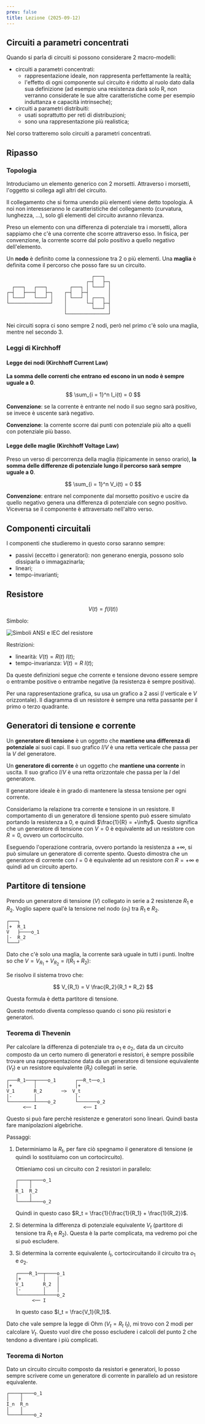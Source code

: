```yaml
---
prev: false
title: Lezione (2025-09-12)
---
```


## Circuiti a parametri concentrati

Quando si parla di circuiti si possono considerare 2 macro-modelli:

- circuiti a parametri concentrati:
  - rappresentazione ideale, non rappresenta perfettamente la realtà;
  - l'effetto di ogni componente sul circuito è ridotto al ruolo dato dalla sua
    definizione (ad esempio una resistenza darà solo R, non verranno considerate
    le sue altre caratteristiche come per esempio induttanza e capacità
    intrinseche);
- circuiti a parametri distribuiti:
  - usati soprattutto per reti di distribuzioni;
  - sono una rappresentazione più realistica;

Nel corso tratteremo solo circuiti a parametri concentrati.

## Ripasso

### Topologia

Introduciamo un elemento generico con 2 morsetti. Attraverso i morsetti,
l'oggetto si collega agli altri del circuito.

Il collegamento che si forma unendo più elementi viene detto topologia. A noi
non interesseranno le caratteristiche del collegamento (curvatura, lunghezza,
...), solo gli elementi del circuito avranno rilevanza.

Preso un elemento con una differenza di potenziale tra i morsetti, allora
sappiamo che c'è una corrente che scorre attraverso esso. In fisica, per
convenzione, la corrente scorre dal polo positivo a quello negativo
dell'elemento.

Un **nodo** è definito come la connessione tra 2 o più elementi. Una **maglia**
è definita come il percorso che posso fare su un circuito.

```
                               ┌───┐
                             ┌─┤   ├─┐
  ┌───┐   ┌───┐        ┌───┐ │ └───┘ │
┌─┤   ├───┤   ├─┐    ┌─┤   ├─┤       │
│ └───┘   └───┘ │    │ └───┘ │ ┌───┐ │
└───────────────┘    │       └─┤   ├─┤
                     │         └───┘ │
                     └───────────────┘
```

Nei circuiti sopra ci sono sempre 2 nodi, però nel primo c'è solo una maglia,
mentre nel secondo 3.

### Leggi di Kirchhoff

#### Legge dei nodi (Kirchhoff Current Law)

**La somma delle correnti che entrano ed escono in un nodo è sempre uguale a
0**.

$$
\sum_{i = 1}^n I_i(t) = 0
$$

**Convenzione**: se la corrente è entrante nel nodo il suo segno sarà positivo,
se invece è uscente sarà negativo.

**Convenzione**: la corrente scorre dai punti con potenziale più alto a quelli
con potenziale più basso.

#### Legge delle maglie (Kirchhoff Voltage Law)

Preso un verso di percorrenza della maglia (tipicamente in senso orario), **la
somma delle differenze di potenziale lungo il percorso sarà sempre uguale a 0**.

$$
\sum_{i = 1}^n V_i(t) = 0
$$

**Convenzione**: entrare nel componente dal morsetto positivo e uscire da quello
negativo genera una differenza di potenziale con segno positivo. Viceversa se il
componente è attraversato nell'altro verso.

## Componenti circuitali

I componenti che studieremo in questo corso saranno sempre:

- passivi (eccetto i generatori): non generano energia, possono solo dissiparla
  o immagazinarla;
- lineari;
- tempo-invarianti;

## Resistore

$$
V(t) = f(I(t))
$$

Simbolo:

![Simboli ANSI e IEC del resistore](../../../../../images/simbolo-resistore.png)

Restrizioni:

- linearità: $V(t) = R(t)\ I(t)$;
- tempo-invarianza: $V(t) = R\ I(t)$;

Da queste definizioni segue che corrente e tensione devono essere sempre o
entrambe positive o entrambe negative (la resistenza è sempre positiva).

Per una rappresentazione grafica, su usa un grafico a 2 assi ($I$ verticale e
$V$ orizzontale). Il diagramma di un resistore è sempre una retta passante per
il primo o terzo quadrante.

## Generatori di tensione e corrente

Un **generatore di tensione** è un oggetto che **mantiene una differenza di
potenziale** ai suoi capi. Il suo grafico $I$/$V$ è una retta verticale che
passa per la $V$ del generatore.

Un **generatore di corrente** è un oggetto che **mantiene una corrente** in
uscita. Il suo grafico $I$/$V$ è una retta orizzontale che passa per la $I$ del
generatore.

Il generatore ideale è in grado di mantenere la stessa tensione per ogni
corrente.

Consideriamo la relazione tra corrente e tensione in un resistore. Il
comportamento di un generatore di tensione spento può essere simulato portando
la resistenza a 0, e quindi $\frac{1}{R} = +\infty$. Questo significa che un
generatore di tensione con $V = 0$ è equivalente ad un resistore con $R = 0$,
ovvero un cortocircuito.

Eseguendo l'operazione contraria, ovvero portando la resistenza a $+\infty$, si
può simulare un generatore di corrente spento. Questo dimostra che un generatore
di corrente con $I = 0$ è equivalente ad un resistore con $R = +\infty$ e quindi
ad un circuito aperto.

## Partitore di tensione

Prendo un generatore di tensione ($V$) collegato in serie a 2 resistenze $R_1$ e
$R_2$. Voglio sapere qual'è la tensione nel nodo ($o_1$) tra $R_1$ e $R_2$.

```
┌───┐
│+  R_1
V   ├────o_1
│-  R_2
└───┘
```

Dato che c'è solo una maglia, la corrente sarà uguale in tutti i punti. Inoltre
so che $V = V_{R_1} + V_{R_2} = I (R_1 + R_2)$:

Se risolvo il sistema trovo che:

$$
V_{R_1} = V \frac{R_2}{R_1 + R_2}
$$

Questa formula è detta partitore di tensione.

Questo metodo diventa complesso quando ci sono più resistori e generatori.

### Teorema di Thevenin

Per calcolare la differenza di potenziale tra $o_1$ e $o_2$, data da un circuito
composto da un certo numero di generatori e resistori, è sempre possibile
trovare una rappresentazione data da un generatore di tensione equivalente
($V_t$) e un resistore equivalente ($R_t$) collegati in serie.

```
┌───R_1───┬────o_1       ┌──R_t──o_1
│+        │              │+
V_1       R_2       ─>  V_t
│-        │              │-
└─────────┴────o_2       └───────o_2
      <── I                 <── I
```

Questo si può fare perchè resistenze e generatori sono lineari. Quindi basta
fare manipolazioni algebriche.

Passaggi:

1. Determiniamo la $R_t$, per fare ciò spegnamo il generatore di tensione (e
   quindi lo sostituiamo con un cortocircuito).

   Ottieniamo così un circuito con 2 resistori in parallelo:

   ```
   ┌────┬────o_1
   │    │
   R_1  R_2
   │    │
   └────┴────o_2
   ```

   Quindi in questo caso $R_t = \frac{1}{\frac{1}{R_1} + \frac{1}{R_2}}$.

2. Si determina la differenza di potenziale equivalente $V_t$ (partitore di
   tensione tra $R_1$ e $R_2$). Questa è la parte complicata, ma vedremo poi che
   si può escludere.

3. Si determina la corrente equivalente $I_t$, cortocircuitando il circuito tra
   $o_1$ e $o_2$.

   ```
   ┌────R_1──┬────o_1
   │+        │    │
   V_1       R_2  │
   │-        │    │
   └─────────┴────o_2
         <── I
   ```

   In questo caso $I_t = \frac{V_1}{R_1}$.

Dato che vale sempre la legge di Ohm ($V_t = R_t\ I_t$), mi trovo con 2 modi per
calcolare $V_t$. Questo vuol dire che posso escludere i calcoli del punto 2 che
tendono a diventare i più complicati.

### Teorema di Norton

Dato un circuito circuito composto da resistori e generatori, lo posso sempre
scrivere come un generatore di corrente in parallelo ad un resistore
equivalente.

```
┌────┬────o_1
│    │
I_n  R_n
│    │
└────┴────o_2
```
